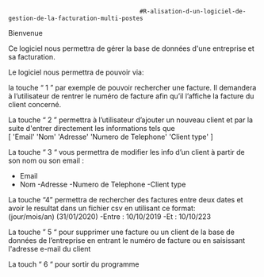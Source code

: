                                          #R-alisation-d-un-logiciel-de-gestion-de-la-facturation-multi-postes

Bienvenue 

Ce logiciel  nous permettra de gérer la base de données d'une entreprise et sa facturation. 

Le logiciel nous permettra de pouvoir via:

la touche “ 1 ” par exemple de pouvoir rechercher une facture.
Il demandera à l’utilisateur de rentrer le numéro de facture afin qu’il l’affiche la facture du client concerné.



La touche “ 2 ” permettra à l’utilisateur d’ajouter un nouveau client et par la suite d'entrer directement les informations tels que  
[ 'Email'  'Nom' 'Adresse' 'Numero de Telephone' 'Client type' ]




La touche “ 3 “ vous permettra de modifier les info d’un client à partir de son nom ou son email :
 - Email
 - Nom
 -Adresse
 -Numero de Telephone 
 -Client type


La touche “4” permettra de rechercher des factures entre deux dates et avoir le resultat dans un fichier csv en utilisant ce format:	
(jour/mois/an) (31/01/2020)
-Entre : 10/10/2019
-Et :       10/10/223


La touche ” 5 “ pour supprimer une facture ou un client  de la base de données de l’entreprise en entrant le numéro de facture ou en saisissant l'adresse e-mail du client

La touch “ 6 “ pour sortir du programme
